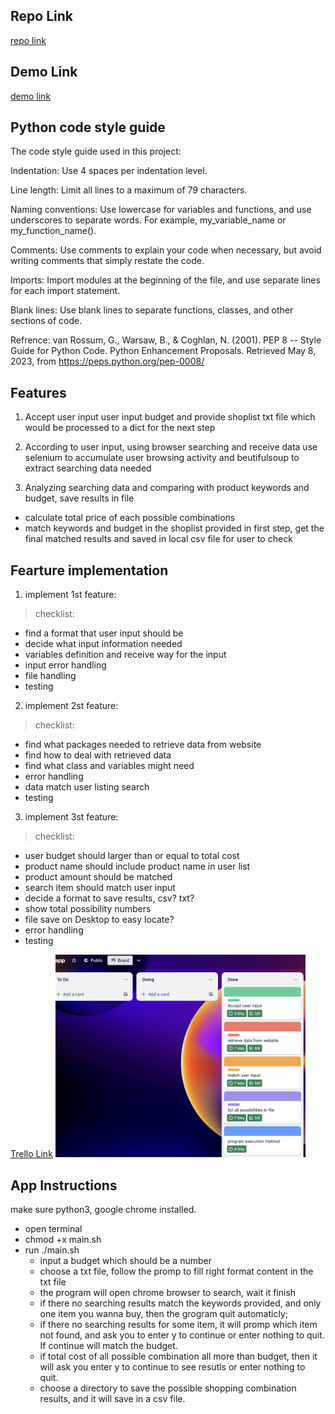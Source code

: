 ## Repo Link
[repo link](https://github.com/elle-n-lu/terminalApp_shopWithBudget)

## Demo Link
[demo link](https://youtu.be/Z7ErNIHKI1A)

## Python code style guide
The code style guide used in this project:

Indentation: Use 4 spaces per indentation level.

Line length: Limit all lines to a maximum of 79 characters.

Naming conventions: Use lowercase for variables and functions, and use underscores to separate words. For example, my_variable_name or my_function_name().

Comments: Use comments to explain your code when necessary, but avoid writing comments that simply restate the code.

Imports: Import modules at the beginning of the file, and use separate lines for each import statement.

Blank lines: Use blank lines to separate functions, classes, and other sections of code.

Refrence: van Rossum, G., Warsaw, B., & Coghlan, N. (2001). PEP 8 -- Style Guide for Python Code. Python Enhancement Proposals. Retrieved May 8, 2023, from https://peps.python.org/pep-0008/

## Features
1. Accept user input
user input budget and provide shoplist txt file which would be processed to a dict for the next step

2. According to user input, using browser searching and receive data
use selenium to accumulate user browsing activity and beutifulsoup to extract searching data needed

3. Analyzing searching data and comparing with product keywords and budget, save results in file
* calculate total price of each possible combinations
* match keywords and budget in the shoplist provided in first step, get the final matched results and saved in local csv file for user to check

## Fearture implementation
1. implement 1st feature:

>checklist:
* find a format that user input should be
* decide what input information needed
* variables definition and receive way for the input
* input error handling
* file handling
* testing

2. implement 2st feature:

>checklist:
* find what packages needed to retrieve data from website
* find how to deal with retrieved data
* find what class and variables might need
* error handling
* data match user listing search
* testing

3. implement 3st feature:

>checklist:
* user budget should larger than or equal to total cost
* product name should include product name in user list
* product amount should be matched
* search item should match user input
* decide a format to save results, csv? txt?
* show total possibility numbers
* file save on Desktop to easy locate?
* error handling
* testing

[Trello Link](https://trello.com/b/7nLAXghH/app)
<img src= './docs/trello-screenshot.png' width='400px'>
## App Instructions
make sure python3, google chrome installed.
* open terminal
* chmod +x main.sh
* run ./main.sh
    * input a budget which should be a number
    * choose a txt file, follow the promp to fill right format content in the txt file 
    * the program will open chrome browser to search, wait it finish
    * if there no searching results match the keywords provided, and only one item you wanna buy, then the grogram quit automaticly;
    * if there no searching results for some item, it will promp which item not found, and ask you to enter y to continue or enter nothing to quit. If continue will match the budget.
    * if total cost of all possible combination all more than budget, then it will ask you enter y to continue to see resutls or enter nothing to quit.
    * choose a directory to save the possible shopping combination results, and it will save in a csv file.





